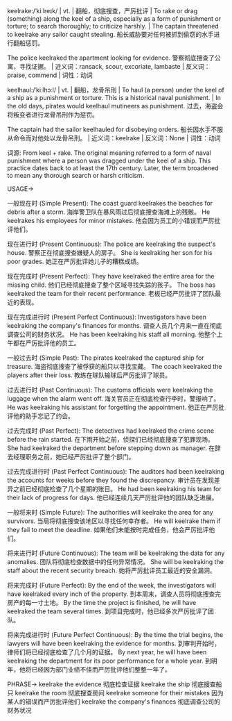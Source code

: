 keelrake:/ˈkiːlreɪk/ | vt. | 翻船，彻底搜查，严厉批评 | To rake or drag (something) along the keel of a ship, especially as a form of punishment or torture; to search thoroughly; to criticize harshly. | The captain threatened to keelrake any sailor caught stealing. 船长威胁要对任何被抓到偷窃的水手进行翻船惩罚。

The police keelraked the apartment looking for evidence. 警察彻底搜查了公寓，寻找证据。 | 近义词：ransack, scour, excoriate, lambaste | 反义词：praise, commend | 词性：动词

keelhaul:/ˈkiːlhɔːl/ | vt. | 翻船，龙骨吊刑 | To haul (a person) under the keel of a ship as a punishment or torture.  This is a historical naval punishment. | In the old days, pirates would keelhaul mutineers as punishment.  过去，海盗会将叛变者进行龙骨吊刑作为惩罚。

The captain had the sailor keelhauled for disobeying orders. 船长因水手不服从命令而对他处以龙骨吊刑。 | 近义词：keelrake | 反义词：None | 词性：动词


词源:
From keel + rake.  The original meaning referred to a form of naval punishment where a person was dragged under the keel of a ship. This practice dates back to at least the 17th century.  Later, the term broadened to mean any thorough search or harsh criticism.


USAGE->

一般现在时 (Simple Present):
The coast guard keelrakes the beaches for debris after a storm.  海岸警卫队在暴风雨过后彻底搜查海滩上的残骸。
He keelrakes his employees for minor mistakes. 他会因为员工的小错误而严厉批评他们。

现在进行时 (Present Continuous):
The police are keelraking the suspect's house. 警察正在彻底搜查嫌疑人的房子。
She is keelraking her son for his poor grades. 她正在严厉批评她儿子的糟糕成绩。

现在完成时 (Present Perfect):
They have keelraked the entire area for the missing child. 他们已经彻底搜查了整个区域寻找失踪的孩子。
The boss has keelraked the team for their recent performance. 老板已经严厉批评了团队最近的表现。

现在完成进行时 (Present Perfect Continuous):
Investigators have been keelraking the company's finances for months.  调查人员几个月来一直在彻底调查公司的财务状况。
He has been keelraking his staff all morning. 他整个上午都在严厉批评他的员工。

一般过去时 (Simple Past):
The pirates keelraked the captured ship for treasure.  海盗彻底搜查了被俘获的船只以寻找宝藏。
The coach keelraked the players after their loss. 教练在球队输球后严厉批评了球员。

过去进行时 (Past Continuous):
The customs officials were keelraking the luggage when the alarm went off. 海关官员正在彻底检查行李时，警报响了。
He was keelraking his assistant for forgetting the appointment. 他正在严厉批评他的助手忘记了约会。

过去完成时 (Past Perfect):
The detectives had keelraked the crime scene before the rain started. 在下雨开始之前，侦探们已经彻底搜查了犯罪现场。
She had keelraked the department before stepping down as manager. 在辞去经理职务之前，她已经严厉批评了整个部门。

过去完成进行时 (Past Perfect Continuous):
The auditors had been keelraking the accounts for weeks before they found the discrepancy.  审计员在发现差异之前已经彻底检查了几个星期的账目。
He had been keelraking his team for their lack of progress for days. 他已经连续几天严厉批评他的团队缺乏进展。

一般将来时 (Simple Future):
The authorities will keelrake the area for any survivors. 当局将彻底搜查该地区以寻找任何幸存者。
He will keelrake them if they fail to meet the deadline. 如果他们未能按时完成任务，他会严厉批评他们。

将来进行时 (Future Continuous):
The team will be keelraking the data for any anomalies. 团队将彻底检查数据中的任何异常情况。
She will be keelraking the staff about the recent security breach. 她将严厉批评员工最近的安全漏洞。

将来完成时 (Future Perfect):
By the end of the week, the investigators will have keelraked every inch of the property.  到本周末，调查人员将彻底搜查完房产的每一寸土地。
By the time the project is finished, he will have keelraked the team several times. 到项目完成时，他已经多次严厉批评了团队。

将来完成进行时 (Future Perfect Continuous):
By the time the trial begins, the lawyers will have been keelraking the evidence for months. 到审判开始时，律师们将已经彻底检查了几个月的证据。
By next year, he will have been keelraking the department for its poor performance for a whole year. 到明年，他将已经因为部门业绩不佳而严厉批评他们整整一年了。


PHRASE->
keelrake the evidence 彻底检查证据
keelrake the ship 彻底搜查船只
keelrake the room 彻底搜查房间
keelrake someone for their mistakes 因为某人的错误而严厉批评他们
keelrake the company's finances 彻底调查公司的财务状况
